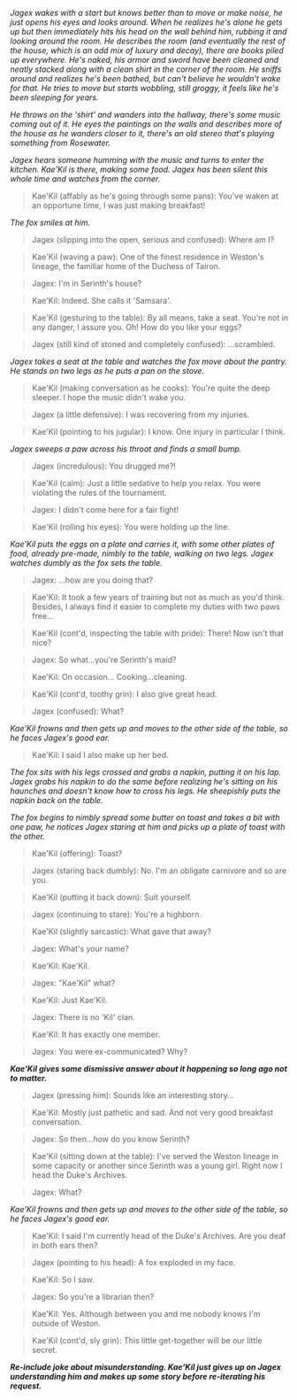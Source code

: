 *Jagex wakes with a start but knows better than to move or make noise, he just opens his eyes and looks around.
When he realizes he's alone he gets up but then immediately hits his head on the wall behind him, rubbing it and looking around the room.
He describes the room (and eventually the rest of the house, which is an odd mix of luxury and decay), there are books piled up everywhere.
He's naked, his armor and sword have been cleaned and neatly stacked along with a clean shirt in the corner of the room.
He sniffs around and realizes he's been bathed, but can't believe he wouldn't wake for that.
He tries to move but starts wobbling, still groggy, it feels like he's been sleeping for years.*

*He throws on the 'shirt' and wanders into the hallway, there's some music coming out of it.
He eyes the paintings on the walls and describes more of the house as he wanders closer to it, there's an old stereo that's playing something from Rosewater.*

*Jagex hears someone humming with the music and turns to enter the kitchen.
Kae'Kil is there, making some food.
Jagex has been silent this whole time and watches from the corner.*

> Kae'Kil (affably as he's going through some pans):
You've waken at an opportune time, I was just making breakfast!

*The fox smiles at him.*

> Jagex (slipping into the open, serious and confused):
Where am I?

> Kae'Kil (waving a paw):
One of the finest residence in Weston's lineage, the familiar home of the Duchess of Tairon.

> Jagex:
I'm in Serinth's house?

> Kae'Kil:
Indeed.
She calls it 'Samsara'.

> Kae'Kil (gesturing to the table):
By all means, take a seat.
You're not in any danger, I assure you.
Oh!
How do you like your eggs?

> Jagex (still kind of stoned and completely confused):
...scrambled.

*Jagex takes a seat at the table and watches the fox move about the pantry.
He stands on two legs as he puts a pan on the stove.*

> Kae'Kil (making conversation as he cooks):
You're quite the deep sleeper.
I hope the music didn't wake you.

> Jagex (a little defensive):
I was recovering from my injuries.

> Kae'Kil (pointing to his jugular):
I know.
One injury in particular I think.

*Jagex sweeps a paw across his throat and finds a small bump.*

> Jagex (incredulous):
You drugged me?!

> Kae'Kil (calm):
Just a little sedative to help you relax.
You were violating the rules of the tournament.

> Jagex:
I didn't come here for a fair fight!

> Kae'Kil (rolling his eyes):
You were holding up the line.

*Kae'Kil puts the eggs on a plate and carries it, with some other plates of food, already pre-made, nimbly to the table, walking on two legs.
Jagex watches dumbly as the fox sets the table.*

> Jagex:
...how are you doing that?

> Kae'Kil:
It took a few years of training but not as much as you'd think.
Besides, I always find it easier to complete my duties with two paws free...

> Kae'Kil (cont'd, inspecting the table with pride):
There!
Now isn't that nice?

> Jagex:
So what...you're Serinth's maid?

> Kae'Kil:
On occasion...
Cooking...cleaning.

> Kae'Kil (cont'd, toothy grin):
I also give great head.

> Jagex (confused):
What?

*Kae'Kil frowns and then gets up and moves to the other side of the table, so he faces Jagex's good ear.*

> Kae'Kil:
I said I also make up her bed.

*The fox sits with his legs crossed and grabs a napkin, putting it on his lap.
Jagex grabs his napkin to do the same before realizing he's sitting on his haunches and doesn't know how to cross his legs.
He sheepishly puts the napkin back on the table.*

*The fox begins to nimbly spread some butter on toast and takes a bit with one paw, he notices Jagex staring at him and picks up a plate of toast with the other.*

> Kae'Kil (offering):
Toast?

> Jagex (staring back dumbly):
No.
I'm an obligate carnivore and so are you.

> Kae'Kil (putting it back down):
Suit yourself.

> Jagex (continuing to stare):
You're a highborn.

> Kae'Kil (slightly sarcastic):
What gave that away?

> Jagex:
What's your name?

> Kae'Kil:
Kae'Kil.

> Jagex:
"Kae'Kil" what?

> Kae'Kil:
Just Kae'Kil.

> Jagex:
There is no 'Kil' clan.

> Kae'Kil:
It has exactly one member.

> Jagex:
You were ex-communicated?
Why?

***Kae'Kil gives some dismissive answer about it happening so long ago not to matter.***

> Jagex (pressing him):
Sounds like an interesting story...

> Kae'Kil:
Mostly just pathetic and sad.
And not very good breakfast conversation.

> Jagex:
So then...how do you know Serinth?

> Kae'Kil (sitting down at the table):
I've served the Weston lineage in some capacity or another since Serinth was a young girl.
Right now I head the Duke's Archives.

> Jagex:
What?

*Kae'Kil frowns and then gets up and moves to the other side of the table, so he faces Jagex's good ear.*

> Kae'Kil:
I said I'm currently head of the Duke's Archives.
Are you deaf in both ears then?

> Jagex (pointing to his head):
A fox exploded in my face.

> Kae'Kil:
So I saw.

> Jagex:
So you're a librarian then?

> Kae'Kil:
Yes.
Although between you and me nobody knows I'm outside of Weston.

> Kae'Kil (cont'd, sly grin):
This little get-together will be our little secret.

***Re-include joke about misunderstanding.
Kae'Kil just gives up on Jagex understanding him and makes up some story before re-iterating his request.***
